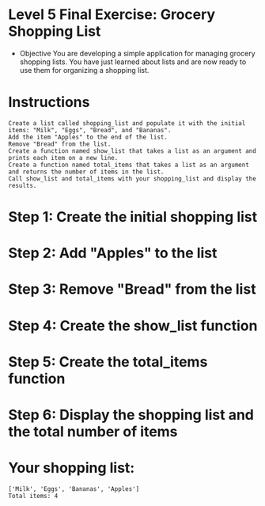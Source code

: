 # Level 5 Final Exercise: Grocery Shopping List
  - Objective
  You are developing a simple application for managing grocery shopping lists. You have just learned about lists and are now ready to use them for organizing a shopping list.

# Instructions
    Create a list called shopping_list and populate it with the initial items: "Milk", "Eggs", "Bread", and "Bananas".
    Add the item "Apples" to the end of the list.
    Remove "Bread" from the list.
    Create a function named show_list that takes a list as an argument and prints each item on a new line.
    Create a function named total_items that takes a list as an argument and returns the number of items in the list.
    Call show_list and total_items with your shopping_list and display the results.

# Step 1: Create the initial shopping list

# Step 2: Add "Apples" to the list

# Step 3: Remove "Bread" from the list

# Step 4: Create the show_list function

# Step 5: Create the total_items function

# Step 6: Display the shopping list and the total number of items

# Your shopping list:
    ['Milk', 'Eggs', 'Bananas', 'Apples']
    Total items: 4
